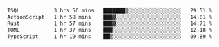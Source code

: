 <!--START_SECTION:waka-->

```txt
TSQL           3 hrs 56 mins   ███████▒░░░░░░░░░░░░░░░░░   29.51 %
ActionScript   1 hr 58 mins    ███▓░░░░░░░░░░░░░░░░░░░░░   14.81 %
Rust           1 hr 57 mins    ███▓░░░░░░░░░░░░░░░░░░░░░   14.71 %
TOML           1 hr 37 mins    ███░░░░░░░░░░░░░░░░░░░░░░   12.18 %
TypeScript     1 hr 19 mins    ██▒░░░░░░░░░░░░░░░░░░░░░░   09.89 %
```

<!--END_SECTION:waka-->